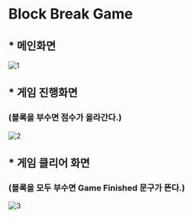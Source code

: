 # Block Break Game 
## * 메인화면
![1](https://user-images.githubusercontent.com/37132897/155241785-91b77c2d-b58a-4f95-9a61-d401a62b0810.PNG)

## * 게임 진행화면 
### (블록을 부수면 점수가 올라간다.)
![2](https://user-images.githubusercontent.com/37132897/155241790-2149020d-647e-41dd-ab77-981db2414a5b.PNG)

## * 게임 클리어 화면
### (블록을 모두 부수면 Game Finished 문구가 뜬다.)
![3](https://user-images.githubusercontent.com/37132897/155241793-e99317cd-e78c-46e3-be6d-61c214e961db.PNG)
